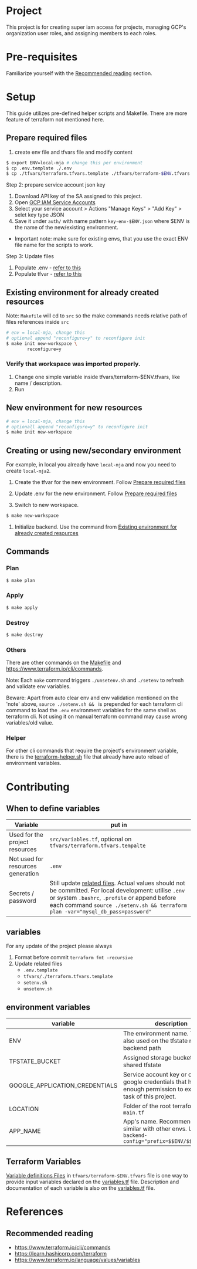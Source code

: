 # Project

This project is for creating super iam access for projects, managing GCP's organization user roles, and assigning members to each roles.

# Pre-requisites

Familiarize yourself with the [Recommended reading](#recommended-reading) section.

# Setup

This guide utilizes pre-defined helper scripts and Makefile. There are more feature of terraform not mentioned here.

## Prepare required files

1. create env file and tfvars file and modify content

```sh
$ export ENV=local-mja # change this per environment
$ cp .env.template ./.env
$ cp ./tfvars/terraform.tfvars.template ./tfvars/terraform-$ENV.tfvars
```

Step 2: prepare service account json key

1. Download API key of the SA assigned to this project.
1. Open [GCP IAM Service Accounts](https://console.cloud.google.com/iam-admin/serviceaccounts)
1. Select your service account > Actions "Manage Keys" > "Add Key" > selet key type JSON
1. Save it under `auth/` with name pattern `key-env-$ENV.json` where $ENV is the name of the new/existing environment.

- Important note: make sure for existing envs, that you use the exact ENV file name for the scripts to work.

Step 3: Update files

1. Populate .env - [refer to this](#environment-variables)
1. Populate tfvar - [refer to this](#terraform-variables)

## Existing environment for already created resources

Note: `Makefile` will cd to `src` so the make commands needs relative path of files references inside `src`

```sh
# env = local-mja, change this
# optional append "reconfigure=y" to reconfigure init
$ make init new-workspace \
        reconfigure=y
```

### Verify that workspace was imported properly.

1. Change one simple variable inside tfvars/terraform-$ENV.tfvars, like name / description.
1. Run

## New environment for new resources

```sh
# env = local-mja, change this
# optionall append "reconfigure=y" to reconfigure init
$ make init new-workspace
```

## Creating or using new/secondary environment

For example, in local you already have `local-mja` and now you need to create `local-mja2`.

1. Create the tfvar for the new environment. Follow [Prepare required files](#prepare-required-files)

1. Update .env for the new environment. Follow [Prepare required files](#prepare-required-files)

1. Switch to new workspace.

```sh
$ make new-workspace
```

1. Initialize backend. Use the command from [Existing environment for already created resources](#existing-environment-for-already-created-resources)

## Commands

### Plan

```sh
$ make plan
```

### Apply

```sh
$ make apply
```

### Destroy

```sh
$ make destroy
```

### Others

There are other commands on the [Makefile](./Makefile) and https://www.terraform.io/cli/commands.

Note: Each `make` command triggers `./unsetenv.sh` and `./setenv` to refresh and validate env variables.

Beware: Apart from auto clear env and env validation mentioned on the 'note' above, `source ./setenv.sh && ` is prepended for each terraform cli command to load the `.env` environment variables for the same shell as terraform cli. Not using it on manual terraform command may cause wrong variables/old value.

### Helper

For other cli commands that require the project's environment variable, there is the [terraform-helper.sh](./terraform-helper.sh) file that already have auto reload of environment variables.

# Contributing

## When to define variables

| Variable                          | put in                                                                                                                                                                                                                                                    |
| --------------------------------- | --------------------------------------------------------------------------------------------------------------------------------------------------------------------------------------------------------------------------------------------------------- |
| Used for the project resources    | `src/variables.tf`, optional on `tfvars/terraform.tfvars.tempalte`                                                                                                                                                                                        |
| Not used for resources generation | `.env`                                                                                                                                                                                                                                                    |
| Secrets / password                | Still update [related files](#variables). Actual values should not be committed. For local development: utilise `.env` or system `.bashrc`, `.profile` or append before each command `source ./setenv.sh && terraform plan -var="mysql_db_pass=password"` |

## variables

For any update of the project please always

1. Format before commit `terraform fmt -recursive`
1. Update related files
   - `.env.template`
   - `tfvars/./terraform.tfvars.template`
   - `setenv.sh`
   - `unsetenv.sh`

## environment variables

| variable                       | description                                                                                                      |
| ------------------------------ | ---------------------------------------------------------------------------------------------------------------- |
| ENV                            | The environment name. This is also used on the tfstate remote backend path                                       |
| TFSTATE_BUCKET                 | Assigned storage bucket for the shared tfstate                                                                   |
| GOOGLE_APPLICATION_CREDENTIALS | Service account key or other google credentials that have enough permission to execute all task of this project. |
| LOCATION                       | Folder of the root terraform source `main.tf`                                                                    |
| APP_NAME                       | App's name. Recommended to be similar with other envs. Used for `-backend-config="prefix=$$ENV/$$APP_NAME"`      |

## Terraform Variables

[Variable definitions Files](https://www.terraform.io/language/values/variables#variable-definitions-tfvars-files) in `tfvars/terraform-$ENV.tfvars` file is one way to provide input variables declared on the [variables.tf](./src/variables.tf) file. Description and documentation of each variable is also on the [variables.tf](./src/variables.tf) file.

# References

## Recommended reading

- https://www.terraform.io/cli/commands
- https://learn.hashicorp.com/terraform
- https://www.terraform.io/language/values/variables

